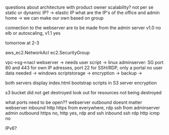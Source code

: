 questions about architecture with product owner
scalability? not per se
static or dynamic IP? -> elastic IP
what are the IP's of the office and admin home -> we can make our own based on group


connection to the webserver are to be made from the admin server
v1.0 no elb or autoscaling, v1.1 yes

tomorrow at 2-3


aws_ec2.NetworkAcl
ec2.SecurityGroup


vpc->sg->nacl
webserver -> needs user script -> linux
adminserver: SG port 80 and 443 for own IP adresses, port 22 for SSH/RDP, only a portal no user data needed -> windows
scriptstorage ->
encryption ->
backup ->

both servers display index.html
bootstrap scripts in S3
server encryption

s3 bucket did not get destroyed
look out for resources not being destroyed


what ports need to be open??
webserver outbound doesnt matter
webserver inbound http https from everywhere, rdp ssh from adminserver
admin outbound https no, http yes, rdp and ssh
inbound ssh rdp http
icmp no


IPv6?